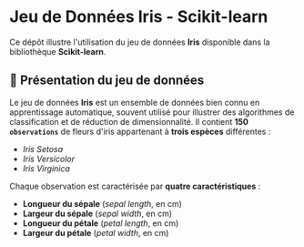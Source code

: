 # Jeu de Données Iris - Scikit-learn

Ce dépôt illustre l'utilisation du jeu de données **Iris** disponible dans la bibliothèque **Scikit-learn**.

## 📌 Présentation du jeu de données

Le jeu de données **Iris** est un ensemble de données bien connu en apprentissage automatique, souvent utilisé pour illustrer des algorithmes de classification et de réduction de dimensionnalité. Il contient **150 `observations`** de fleurs d'iris appartenant à **trois espèces** différentes :

- *Iris Setosa*
- *Iris Versicolor*
- *Iris Virginica*

Chaque observation est caractérisée par **quatre caractéristiques** :

- **Longueur du sépale** (*sepal length*, en cm)
- **Largeur du sépale** (*sepal width*, en cm)
- **Longueur du pétale** (*petal length*, en cm)
- **Largeur du pétale** (*petal width*, en cm)